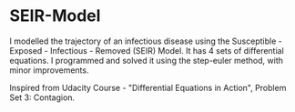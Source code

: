 # SEIR-Model

I modelled the trajectory of an infectious disease using the Susceptible - Exposed - Infectious - Removed (SEIR) Model. It has 4 sets of differential equations. I programmed and solved it using the step-euler method, with minor improvements.

Inspired from Udacity Course - "Differential Equations in Action", Problem Set 3: Contagion.
